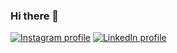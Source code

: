 ### Hi there 👋

[![Instagram profile](https://img.shields.io/badge/Instagram-E4405F?style=for-the-badge&logo=instagram&logoColor=white)](https://www.instagram.com/jmackie4/)
[![LinkedIn profile](https://img.shields.io/badge/LinkedIn-0077B5?style=for-the-badge&logo=linkedin&logoColor=white)](https://www.linkedin.com/in/jmackie/)

<!--
**jmackie/jmackie** is a ✨ _special_ ✨ repository because its `README.md` (this file) appears on your GitHub profile.

Here are some ideas to get you started:

- 🔭 I’m currently working on ...
- 🌱 I’m currently learning ...
- 👯 I’m looking to collaborate on ...
- 🤔 I’m looking for help with ...
- 💬 Ask me about ...
- 📫 How to reach me: ...
- 😄 Pronouns: ...
- ⚡ Fun fact: ...
-->
